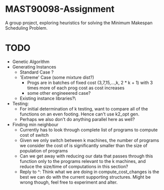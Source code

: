 # MAST90098-Assignment
A group project, exploring heuristics for solving the Minimum Makespan 
Scheduling Problem.


# TODO
* Genetic Algorithm
* Generating Instances
    * Standard Case ?
    * 'Extreme' Case (some mixture dist?)
        * Progs are in batches of fixed cost (3,7,15,...,k, 2 * k + 1)
            with 3 times more of each prog cost as cost increases
        * some other engineeered case?
    * Existing instance libraries?\
* Testing:
    * For initial determination of k testing, want to compare all of the 
    functions on an even footing. Hence can't use k2_opt gen.
    * Perhaps we also don't do anything parallel here as well?
* Finding min neighbour
   * Currently has to look through complete list of programs to compute cost
   of switch
   * Given we only switch between k machines, the number of programs we 
   consider the cost of is significantly smaller than the size of
   population of programs
   * Can we get away with reducing our data that passes through this
   function only to the programs relevant to the k machines, and              
   reduce the size/time of computations in this section?
   * Reply to ^: Think what we are doing in compute_cost_changes is the best
   we can do with the current supporting structures. Might be wrong though,
   feel free to experiment and alter.